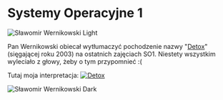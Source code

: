 # Systemy Operacyjne 1

![Sławomir Wernikowski Light](https://user-images.githubusercontent.com/12998256/96027628-6fc4a000-0e58-11eb-9a6a-faccae10811c.png)

Pan Wernikowski obiecał wytłumaczyć pochodzenie nazwy "[Detox](http://detox.wi.zut.edu.pl/sw)" (sięgającej roku 2003) na ostatnich zajęciach SO1. Niestety wszystkim wyleciało z głowy, żeby o tym przypomnieć :( 

Tutaj moja interpretacja:
[![Detox](https://img.youtube.com/vi/3f20L0msLsM/0.jpg)](https://www.youtube.com/watch?v=3f20L0msLsM)

![Sławomir Wernikowski Dark](https://user-images.githubusercontent.com/12998256/96027624-6f2c0980-0e58-11eb-8b13-893fb4d131ba.png)

